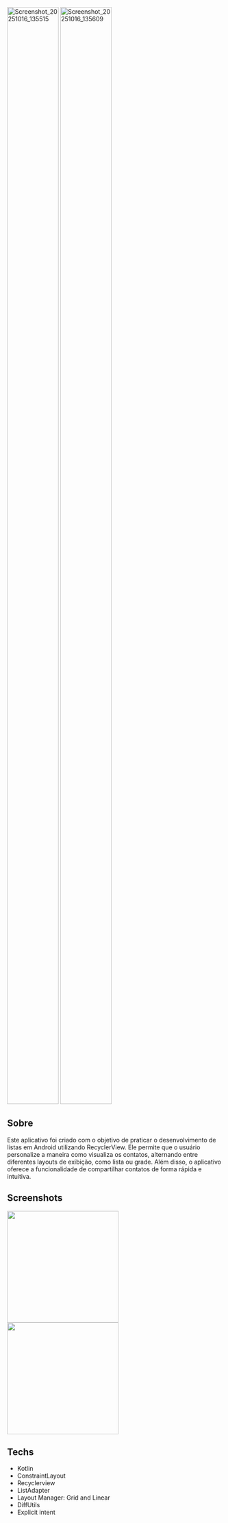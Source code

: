 <img width="120" height="2555" alt="Screenshot_20251016_135515" src="https://github.com/user-attachments/assets/603c08b2-8040-471e-a24d-99929f7f45e8" />
<img width="120" height="2555" alt="Screenshot_20251016_135609" src="https://github.com/user-attachments/assets/b3f46e6e-cd68-4ff7-a1db-57c2e961547e" />

## Sobre
Este aplicativo foi criado com o objetivo de praticar o desenvolvimento de listas em Android utilizando RecyclerView. Ele permite que o usuário personalize a maneira como visualiza os contatos, alternando entre diferentes layouts de exibição, como lista ou grade. Além disso, o aplicativo oferece a funcionalidade de compartilhar contatos de forma rápida e intuitiva.

## Screenshots
<img src = "Screenshot_20251016_135515" src="https://github.com/user-attachments/assets/603c08b2-8040-471e-a24d-99929f7f45e8" width="260"/>
<img src = "Screenshot_20251016_135609" src="https://github.com/user-attachments/assets/b3f46e6e-cd68-4ff7-a1db-57c2e961547e" width="260"/>

## Techs
- Kotlin
- ConstraintLayout
- Recyclerview
- ListAdapter
- Layout Manager: Grid and Linear
- DiffUtils
- Explicit intent
